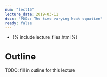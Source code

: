 ```yaml
---
num: "lect15"
lecture_date: 2019-03-11
desc: "PDEs: The time-varying heat equation"
ready: false
---
```


* {% include lecture_files.html %}

# Outline

TODO: fill in outline for this lecture
